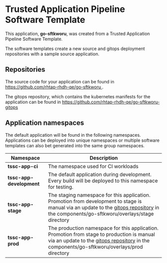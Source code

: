 # Trusted Application Pipeline Software Template

This application, **go-sftkworu**, was created from a Trusted Application Pipeline Software Template.

The software templates create a new source and gitops deployment repositories with a sample source application. 

## Repositories

The source code for your application can be found in [https://github.com/rhtap-rhdh-qe/go-sftkworu ](https://github.com/rhtap-rhdh-qe/go-sftkworu ).
 
The gitops repository, which contains the kubernetes manifests for the application can be found in 
[https://github.com/rhtap-rhdh-qe/go-sftkworu-gitops ](https://github.com/rhtap-rhdh-qe/go-sftkworu-gitops ) 

## Application namespaces 

The default application will be found in the following namespaces. Applications can be deployed into unique namespaces or multiple software templates can also bet generated into the same group namespaces.  

|  Namespace   |  Description   |  
| -------- | -------- |
| **tssc-app-ci** | The namespace used for CI workloads |
| **tssc-app-development** | The default application during development. Every build will be deployed to this namespace for testing. |
| **tssc-app-stage** | The staging namespace for this application. Promotion from development to stage is manual via an update to the [gitops repository](https://github.com/rhtap-rhdh-qe/go-sftkworu-gitops ) in the components/go-sftkworu/overlays/stage directory |
| **tssc-app-prod** | The production namespace for this application. Promotion from stage to production is manual via an update to the [gitops repository](https://github.com/rhtap-rhdh-qe/go-sftkworu-gitops ) in the components/go-sftkworu/overlays/prod directory |